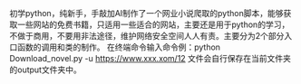 初学python，纯新手，手敲加AI制作了一个网业小说爬取的python脚本，能够获取一些网站的免费书籍，只适用一些适合的网站，主要还是用于python的学习，不做于商用，不要用非法途径，维护网络安全空间人人有责。主要分为2个部分入口函数的调用和类的制作。
在终端命令输入命令例：python Download_novel.py -u https://www.xxx.xom/12
文件会自行保存在当前文件夹的output文件夹中。



